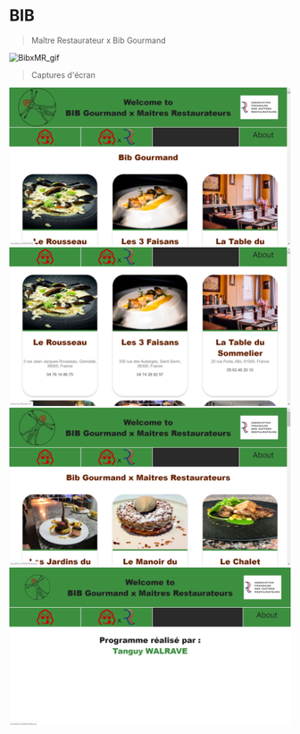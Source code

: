 # BIB

> Maître Restaurateur x Bib Gourmand

![BibxMR_gif](./img/BibxMR_gig.gif)

>Captures d'écran

![BibxMR_capture1](./img/BibxMR_capture1.png)
![BibxMR_capture2](./img/BibxMR_capture2.png)
![BibxMR_capture3](./img/BibxMR_capture3.png)
![BibxMR_capture4](./img/BibxMR_capture4.png)
